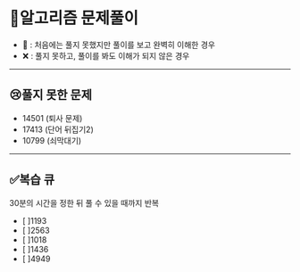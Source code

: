 # 🚀알고리즘 문제풀이

- 🔺 : 처음에는 풀지 못했지만 풀이를 보고 완벽히 이해한 경우
- ❌ : 풀지 못하고, 풀이를 봐도 이해가 되지 않은 경우

---

## 😢풀지 못한 문제

- 14501 (퇴사 문제)
- 17413 (단어 뒤집기2)
- 10799 (쇠막대기)

---

## ✅복습 큐

30분의 시간을 정한 뒤 풀 수 있을 때까지 반복

- [ ]1193
- [ ]2563
- [ ]1018
- [ ]1436
- [ ]4949
